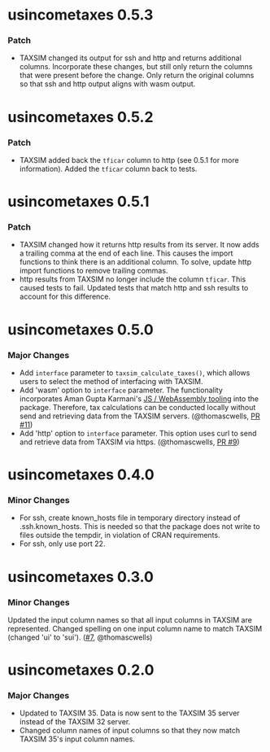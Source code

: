 # usincometaxes 0.5.3

### Patch

- TAXSIM changed its output for ssh and http and returns additional columns. Incorporate these changes,
but still only return the columns that were present before the change. Only return the original columns
so that ssh and http output aligns with wasm output.

# usincometaxes 0.5.2

### Patch

- TAXSIM added back the `tficar` column to http (see 0.5.1 for more information). Added the `tficar` column back to tests. 

# usincometaxes 0.5.1

### Patch

- TAXSIM changed how it returns http results from its server. It now adds a trailing comma at the end of each line. This causes the import functions to think there is an additional column. To solve, update http import functions to remove trailing commas.
- http results from TAXSIM no longer include the column `tficar`. This caused tests to fail. Updated tests that match http and ssh results to account for this difference.

# usincometaxes 0.5.0

### Major Changes

- Add `interface` parameter to `taxsim_calculate_taxes()`, which allows users to select the method of interfacing with TAXSIM.
- Add 'wasm' option to `interface` parameter. The functionality incorporates Aman Gupta Karmani's  [JS / WebAssembly tooling](https://github.com/tmm1/taxsim.js) into the package.  Therefore, tax calculations can be conducted locally without send and retrieving data from the TAXSIM servers. (@thomascwells, [PR #11](https://github.com/shanejorr/usincometaxes/pull/11))
- Add 'http' option to `interface` parameter. This option uses curl to send and retrieve data from TAXSIM via https. (@thomascwells, [PR #9](https://github.com/shanejorr/usincometaxes/pull/9))

# usincometaxes 0.4.0

### Minor Changes

- For ssh, create known_hosts file in temporary directory instead of .ssh.known_hosts. This is needed so that the package does not write to files outside the tempdir, in violation of CRAN requirements.
- For ssh, only use port 22.

# usincometaxes 0.3.0

### Minor Changes

Updated the input column names so that all input columns in TAXSIM are represented. 
Changed spelling on one input column name to match TAXSIM (changed 'ui' to 'sui'). ([#7](https://github.com/shanejorr/usincometaxes/pull/7), @thomascwells)

# usincometaxes 0.2.0

### Major Changes

- Updated to TAXSIM 35. Data is now sent to the TAXSIM 35 server instead of the TAXSIM 32 server.
- Changed column names of input columns so that they now match TAXSIM 35's input column names.
